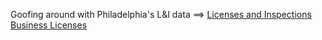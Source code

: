 Goofing around with Philadelphia's L&I data ==> [Licenses and Inspections Business Licenses](https://www.opendataphilly.org/dataset/licenses-and-inspections-business-licenses)

